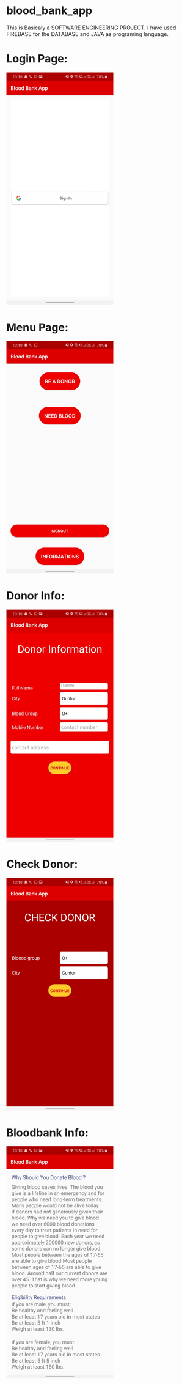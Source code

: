 # blood_bank_app
This is Basicaly a SOFTWARE ENGINEERING PROJECT.
I have used FIREBASE for the DATABASE and JAVA as programing language.

# Login Page:
<img src="loginPage.jpeg" width="280px" alt="Screenshot" />

# Menu Page:
<img src="menupage.jpeg" width="280px" alt="Screenshot" />

# Donor Info:
<img src="donorInfo.jpeg" width="280px" alt="Screenshot" />

# Check Donor:
<img src="checkdonor.jpeg" width="280px" alt="Screenshot" />

# Bloodbank Info:
<img src="bloodbankinfo.jpeg" width="280px" alt="Screenshot" />


